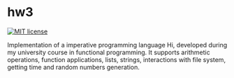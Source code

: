 # hw3

[![MIT license](https://img.shields.io/badge/license-MIT-blue.svg)](https://github.com//fp-homework/blob/master/hw3/LICENSE)

Implementation of a imperative programming language Hi, developed during my university course in functional programming. It supports arithmetic operations, function applications, lists, strings, interactions with file system, getting time and random numbers generation.
